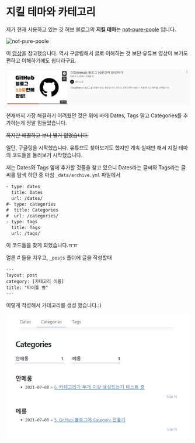 # 지킬 테마와 카테고리

제가 현재 사용하고 있는 깃 허브 블로그의 **지킬 테마**는 [not-pure-poole](https://github.com/vszhub/not-pure-poole) 입니다.

![not-pure-poole](https://github.com/vszhub/not-pure-poole/blob/master/screenshot.png?raw=true)

이 [영상](https://youtu.be/ACzFIAOsfpM)을 참고했습니다. 
역시 구글링해서 글로 이해하는 것 보단 유튜브 영상이 보기도 편하고 이해하기에도 쉽더라구요. 

![유튜브 영상](/youtube.JPG)


현재까지 가장 해결하기 어려웠던 것은 위에 바에 Dates, Tags 말고 Categories를 추가하는게 정말 힘들었습니다. 

~~하지만 해결하고 보니 별거 없었습니다.~~

일단, 구글링을 시작했습니다. 유튜브도 찾아보기도 했지만 계속 실패만 해서 지킬 테마의 코드들을 둘러보기 시작했습니다. 

저는 Dates와 Tags 옆에 추가할 것들을 찾고 있으니 Dates라는 글씨와 Tags라는 글씨를 탐색 하던 중 마침 `_data/archive.yml` 파일에서

```
- type: dates
  title: Dates
  url: /dates/
#- type: categories
#  title: Categories
#  url: /categories/
- type: tags
  title: Tags
  url: /tags/
```
이 코드들을 찾게 되었습니다.ㅠㅠ

얼른 # 들을 지우고, `_posts` 폴더에 글을 작성할때 


```
---
layout: post
category: [카테고리 이름]
title: "타이틀 명"
---
```
이렇게 작성해서 카테고리를 생성 했습니다.:)

![카테고리 생성한 사진](/cate.JPG)
